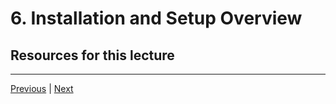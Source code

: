 # 6. Installation and Setup Overview



##  Resources for this lecture



---

[Previous](./5_FAQ_Please-Read!.md) | [Next](./7_Installing-the-C%2B%2B-Compiler-on-Windows.md)
